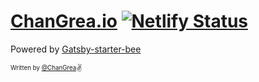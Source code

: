 # [ChanGrea.io](https://changrea.io) [![Netlify Status](https://api.netlify.com/api/v1/badges/ee45d4a6-19a4-48c4-8f94-83274056fc3d/deploy-status)](https://app.netlify.com/sites/changrea/deploys)

Powered by [Gatsby-starter-bee](https://github.com/JaeYeopHan/gatsby-starter-bee)

<sub><sup>Written by <a href="https://github.com/ChanGrea">@ChanGrea</a></sup></sub><small>✌</small>
